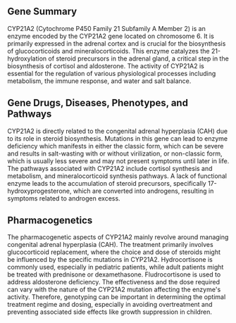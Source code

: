 ## Gene Summary
CYP21A2 (Cytochrome P450 Family 21 Subfamily A Member 2) is an enzyme encoded by the CYP21A2 gene located on chromosome 6. It is primarily expressed in the adrenal cortex and is crucial for the biosynthesis of glucocorticoids and mineralocorticoids. This enzyme catalyzes the 21-hydroxylation of steroid precursors in the adrenal gland, a critical step in the biosynthesis of cortisol and aldosterone. The activity of CYP21A2 is essential for the regulation of various physiological processes including metabolism, the immune response, and water and salt balance.

## Gene Drugs, Diseases, Phenotypes, and Pathways
CYP21A2 is directly related to the congenital adrenal hyperplasia (CAH) due to its role in steroid biosynthesis. Mutations in this gene can lead to enzyme deficiency which manifests in either the classic form, which can be severe and results in salt-wasting with or without virilization, or non-classic form, which is usually less severe and may not present symptoms until later in life. The pathways associated with CYP21A2 include cortisol synthesis and metabolism, and mineralocorticoid synthesis pathways. A lack of functional enzyme leads to the accumulation of steroid precursors, specifically 17-hydroxyprogesterone, which are converted into androgens, resulting in symptoms related to androgen excess.

## Pharmacogenetics
The pharmacogenetic aspects of CYP21A2 mainly revolve around managing congenital adrenal hyperplasia (CAH). The treatment primarily involves glucocorticoid replacement, where the choice and dose of steroids might be influenced by the specific mutations in CYP21A2. Hydrocortisone is commonly used, especially in pediatric patients, while adult patients might be treated with prednisone or dexamethasone. Fludrocortisone is used to address aldosterone deficiency. The effectiveness and the dose required can vary with the nature of the CYP21A2 mutation affecting the enzyme's activity. Therefore, genotyping can be important in determining the optimal treatment regime and dosing, especially in avoiding overtreatment and preventing associated side effects like growth suppression in children.
